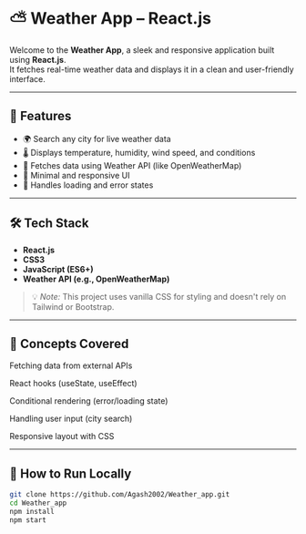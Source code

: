 # ⛅ Weather App – React.js

Welcome to the **Weather App**, a sleek and responsive application built using **React.js**.  
It fetches real-time weather data and displays it in a clean and user-friendly interface.

---

## 🚀 Features

- 🌍 Search any city for live weather data  
- 🌡️ Displays temperature, humidity, wind speed, and conditions  
- 📡 Fetches data using Weather API (like OpenWeatherMap)  
- 🎨 Minimal and responsive UI  
- 🔁 Handles loading and error states

---

## 🛠️ Tech Stack

- **React.js**  
- **CSS3**  
- **JavaScript (ES6+)**  
- **Weather API (e.g., OpenWeatherMap)**

> 💡 *Note:* This project uses vanilla CSS for styling and doesn't rely on Tailwind or Bootstrap.

---

## 🧠 Concepts Covered
Fetching data from external APIs

React hooks (useState, useEffect)

Conditional rendering (error/loading state)

Handling user input (city search)

Responsive layout with CSS

---

## 📂 How to Run Locally

```bash
git clone https://github.com/Agash2002/Weather_app.git
cd Weather_app
npm install
npm start
